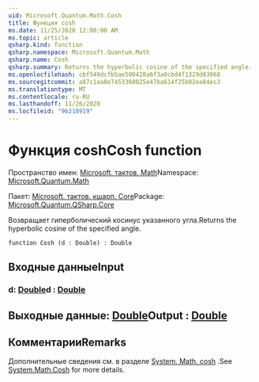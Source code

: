 ```yaml
---
uid: Microsoft.Quantum.Math.Cosh
title: Функция cosh
ms.date: 11/25/2020 12:00:00 AM
ms.topic: article
qsharp.kind: function
qsharp.namespace: Microsoft.Quantum.Math
qsharp.name: Cosh
qsharp.summary: Returns the hyperbolic cosine of the specified angle.
ms.openlocfilehash: cbf549dcfb5ae500428a6f3a0cbd4f1329d83068
ms.sourcegitcommit: a87c1aa8e7453360025e47ba614f25b02ea84ec3
ms.translationtype: MT
ms.contentlocale: ru-RU
ms.lasthandoff: 11/26/2020
ms.locfileid: "96210919"
---
```

# <a name="cosh-function"></a><span data-ttu-id="10005-102">Функция cosh</span><span class="sxs-lookup"><span data-stu-id="10005-102">Cosh function</span></span>

<span data-ttu-id="10005-103">Пространство имен: [Microsoft. тактов. Math](xref:Microsoft.Quantum.Math)</span><span class="sxs-lookup"><span data-stu-id="10005-103">Namespace: [Microsoft.Quantum.Math](xref:Microsoft.Quantum.Math)</span></span>

<span data-ttu-id="10005-104">Пакет: [Microsoft. тактов. кшарп. Core](https://nuget.org/packages/Microsoft.Quantum.QSharp.Core)</span><span class="sxs-lookup"><span data-stu-id="10005-104">Package: [Microsoft.Quantum.QSharp.Core](https://nuget.org/packages/Microsoft.Quantum.QSharp.Core)</span></span>


<span data-ttu-id="10005-105">Возвращает гиперболический косинус указанного угла.</span><span class="sxs-lookup"><span data-stu-id="10005-105">Returns the hyperbolic cosine of the specified angle.</span></span>

```qsharp
function Cosh (d : Double) : Double
```


## <a name="input"></a><span data-ttu-id="10005-106">Входные данные</span><span class="sxs-lookup"><span data-stu-id="10005-106">Input</span></span>

### <a name="d--double"></a><span data-ttu-id="10005-107">d: [Double](xref:microsoft.quantum.lang-ref.double)</span><span class="sxs-lookup"><span data-stu-id="10005-107">d : [Double](xref:microsoft.quantum.lang-ref.double)</span></span>





## <a name="output--double"></a><span data-ttu-id="10005-108">Выходные данные: [Double](xref:microsoft.quantum.lang-ref.double)</span><span class="sxs-lookup"><span data-stu-id="10005-108">Output : [Double](xref:microsoft.quantum.lang-ref.double)</span></span>



## <a name="remarks"></a><span data-ttu-id="10005-109">Комментарии</span><span class="sxs-lookup"><span data-stu-id="10005-109">Remarks</span></span>

<span data-ttu-id="10005-110">Дополнительные сведения см. в разделе [System. Math. cosh](https://docs.microsoft.com/dotnet/api/system.math.cosh) .</span><span class="sxs-lookup"><span data-stu-id="10005-110">See [System.Math.Cosh](https://docs.microsoft.com/dotnet/api/system.math.cosh) for more details.</span></span>